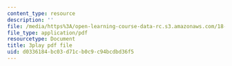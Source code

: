 ```yaml
---
content_type: resource
description: ''
file: /media/https%3A/open-learning-course-data-rc.s3.amazonaws.com/18-01sc-single-variable-calculus-fall-2010/d0336184bc03d71cb0c9c94bcdbd36f5_PNTnmH6jsRI.pdf
file_type: application/pdf
resourcetype: Document
title: 3play pdf file
uid: d0336184-bc03-d71c-b0c9-c94bcdbd36f5
---
```

